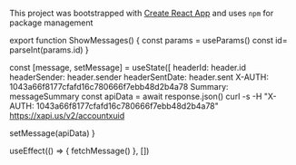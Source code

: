 This project was bootstrapped with [Create React App](https://github.com/facebookincubator/create-react-app) and uses `npm` for package management

export function ShowMessages() {
const params = useParams()
const id= parseInt(params.id)
}

const [message, setMessage] = useState([
headerId: header.id
headerSender: header.sender
headerSentDate: header.sent
X-AUTH: 1043a66f8177cfafd16c780666f7ebb48d2b4a78
Summary: messageSummary
const apiData = await response.json()
curl -s -H "X-AUTH: 1043a66f8177cfafd16c780666f7ebb48d2b4a78" https://xapi.us/v2/accountxuid

setMessage(apiData)
}

useEffect(() => {
fetchMessage()
}, [])

